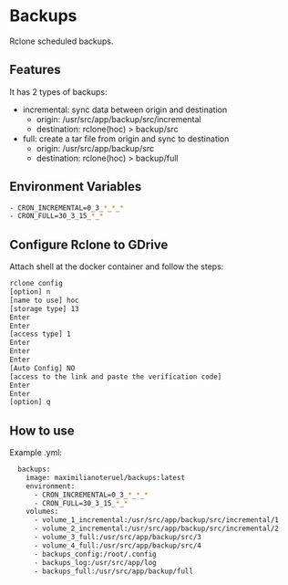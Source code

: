 # Backups

Rclone scheduled backups.

## Features

It has 2 types of backups:

- incremental: sync data between origin and destination
  - origin: /usr/src/app/backup/src/incremental
  - destination: rclone(hoc) > backup/src
- full: create a tar file from origin and sync to destination
  - origin: /usr/src/app/backup/src
  - destination: rclone(hoc) > backup/full

## Environment Variables

```bash
- CRON_INCREMENTAL=0_3_*_*_*
- CRON_FULL=30_3_15_*_*
```

## Configure Rclone to GDrive

Attach shell at the docker container and follow the steps:

```bash
rclone config
[option] n
[name to use] hoc
[storage type] 13
Enter
Enter
[access type] 1
Enter
Enter
Enter
[Auto Config] NO
[access to the link and paste the verification code]
Enter
Enter
[option] q
```

## How to use

Example .yml:

```bash
  backups:
    image: maximilianoteruel/backups:latest
    environment:
      - CRON_INCREMENTAL=0_3_*_*_*
      - CRON_FULL=30_3_15_*_*
    volumes:
      - volume_1_incremental:/usr/src/app/backup/src/incremental/1
      - volume_2_incremental:/usr/src/app/backup/src/incremental/2
      - volume_3_full:/usr/src/app/backup/src/3
      - volume_4_full:/usr/src/app/backup/src/4
      - backups_config:/root/.config
      - backups_log:/usr/src/app/log
      - backups_full:/usr/src/app/backup/full
```
